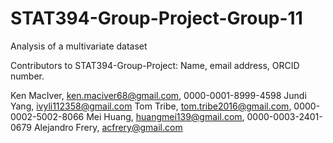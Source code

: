 # STAT394-Group-Project-Group-11
Analysis of a multivariate dataset

Contributors to STAT394-Group-Project:
Name, email address, ORCID number.

Ken MacIver, ken.maciver68@gmail.com, 0000-0001-8999-4598
Jundi Yang, ivyli112358@gmail.com
Tom Tribe, tom.tribe2016@gmail.com, 0000-0002-5002-8066
Mei Huang, huangmei139@gmail.com, 0000-0003-2401-0679
Alejandro Frery, acfrery@gmail.com
